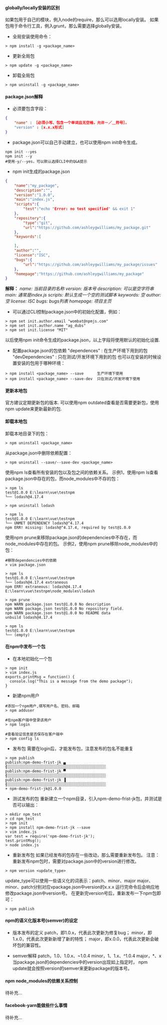 #### globally/locally安装的区别
如果包用于自己的模块，例入node的require，那么可以选用locally安装。
如果包用于命令行工具，例入grunt，那么需要选择globally安装。
- 全局安装使用命令：
```shell
> npm install -g <package_name>
```
- 更新全局包
```shell
> npm update -g <package_name> 
```
- 卸载全局包
```shell
> npm uninstall -g <package_name> 
```

#### package.json解释
- 必须要包含字段：
```json
{
    "name" :　［必须小写、包含一个单词且无空格，允许－／＿符号］，
    "version" : [x.x.x形式]
}
```

- package.json可以自己手动建立，也可以使用npm init命令生成。
```shell
npm init --yes 
npm init --y
#使用-y/--yes，可以默认选择CLI中的Q&A提示 
```

- npm init生成的package.json
```json
{
    "name":"my_package",
    "description":"",
    "version":"1.0.0",
    "main":"index.js",
    "scripts":{
        "test":"echo "Error: no test specified" && exit 1"
    },
    "repository":{
        "type":"git",
        "url":"https://github.com/ashleygwilliams/my_package.git"
    },
    "keywords":[

    ],
    "author":"",
    "license":"ISC",
    "bugs":{
        "url":"https://github.com/ashleygwilliams/my_package/issues"
    },
    "homepage":"https://github.com/ashleygwilliams/my_package"
}
```
**解释：**
*name: 当前目录的名称
version: 版本号
description: 可以是空字符串
main: 通常是index.js
scripts: 默认生成一个空的测试脚本
keywords: 空
author: 空
license: ISC
bugs: bugs列表
homepage: 项目主页*

- 可以通过CLI控制package.json中的初始化配置，例如：
```shell
> npm set init.author.email "wombat@npmjs.com"
> npm set init.author.name "ag_dubs"
> npm set init.license "MIT"
```
以后使用npm init命令生成的package.json，以上字段将使用默认的初始化设置.

- 配置package.json的包依赖
"dependences" : 在生产环境下用到的包
"devDependencies" : 只在测试/开发环境下用到的包
也可以在安装的时候设置安装的包用于哪种环境：
```shell
> npm install <package_name> --save      生产环境下使用
> npm install <package_name> --save-dev  只在测试/开发环境下使用
```

#### 更新本地包
官方建议定期更新包的版本.
可以使用npm outdated查看是否需要更新包，使用npm update来更新最新的包.

#### 卸载本地包
卸载本地目录下的包：
```shell
> npm uninstall <package_name>
```
从package.json中删除依赖配置：
```shell
> npm uninstall --save/--save-dev <package_name>
```
使用npm ls查看所有安装的包以及包之间的依赖关系。
示例1，使用npm ls查看package.json中存在的包，而node_modules中不存的包：
```shell
> npm ls
test@1.0.0 E:\learn\vue\testnpm
└── lodash@4.17.4

> npm uninstall lodash

> npm ls
test@1.0.0 E:\learn\vue\testnpm
└── UNMET DEPENDENCY lodash@^4.17.4
npm ERR! missing: lodash@^4.17.4, required by test@1.0.0
```
使用npm prune来移除package.json的dependencies中不存在，而node_modules中存在的包。
示例2，使用npm prune移除node_modules中的包：
```shell
#移除dependencies中的依赖
> vim package.json 

> npm ls
test@1.0.0 E:\learn\vue\testnpm
└── lodash@4.17.4 extraneous
npm ERR! extraneous: lodash@4.17.4 E:\learn\vue\testnpm\node_modules\lodash

> npm prune
npm WARN package.json test@1.0.0 No description
npm WARN package.json test@1.0.0 No repository field.
npm WARN package.json test@1.0.0 No README data
unbuild lodash@4.17.4

> npm ls
test@1.0.0 E:\learn\vue\testnpm
└── (empty)
```

#### 在npm中发布一个包
- 在本地初始化一个包
```shell
> npm init
> vim index.js
exports.printMsg = function() {
  console.log("This is a message from the demo package");
}
```

- 新建npm用户
```shell
#添加一个npm用户,填写用户名、密码、邮箱
> npm adduser

#在npm客户端中登录该用户
> npm login

#查看验证信息是否保存在客户端中
> npm config ls
```

- 发布包
需要在login后，才能发布包，注意发布的包名不能重复
```shell
> npm publish
publish:npm-demo-frist-jk ▄ ╢░░░░░░░░░░░░░░░░░░░░░░░░░░░░░░░░░░░░░░░░░░░░ 
publish:npm-demo-frist-jk ▀ ╢░░░░░░░░░░░░░░░░░░░░░░░░░░░░░░░░░░░░░░░░░░░░ 
publish:npm-demo-frist-jk ▐ ╢░░░░░░░░░░░░░░░░░░░░░░░░░░░░░░░░░░░░░░░░░░░░ 
+ npm-demo-frist-jk@1.0.0
```

- 测试发布的包
重新建立一个npm目录，引入npm-demo-frist-jk包，并测试是否可以输出：
```shell
> mkdir npm_test
> cd npm_test
> npm init
> npm install npm-demo-frist-jk --save
> vim index.js
var test = require('npm-demo-frist-jk');
test.printMsg();
> node index.js
```

- 重新发布包
如果已经发布的包存在一些改动，那么需要重新发布包。
注意：重新发布npm包时，需要对package.json中的version进行修改。
```shell
> npm version <update_type>
```
update_type可以使用一些语义化的词表示：patch、minor、major
major、minor、patch分别对应vpackage.json中version的x.x.x
运行完命令后会响应地修改package.json中version号。
在更新完version号后，重新发布一下npm包即可：
```shell
> npm publish
```

#### npm的语义化版本号(semver)的设定
- 版本发布的定义
patch，即1.0.x，代表此次更新为修复bug；
minor，即1.x.0，代表此次更新新增了新的特性；
major，即x.0.0，代表此次更新会破坏包的兼容性。

- semver解释
patch，1.0、1.0.x、~1.0.4
minor，1、1.x、^1.0.4
major，*、x
当package.json的dependencies中的version出现如上指定时，
npm update就会按照version的semver来更新package的版本号。

#### npm node_modules的依赖关系控制
待补充...

#### facebook-yarn能做些什么事情
待补充...

